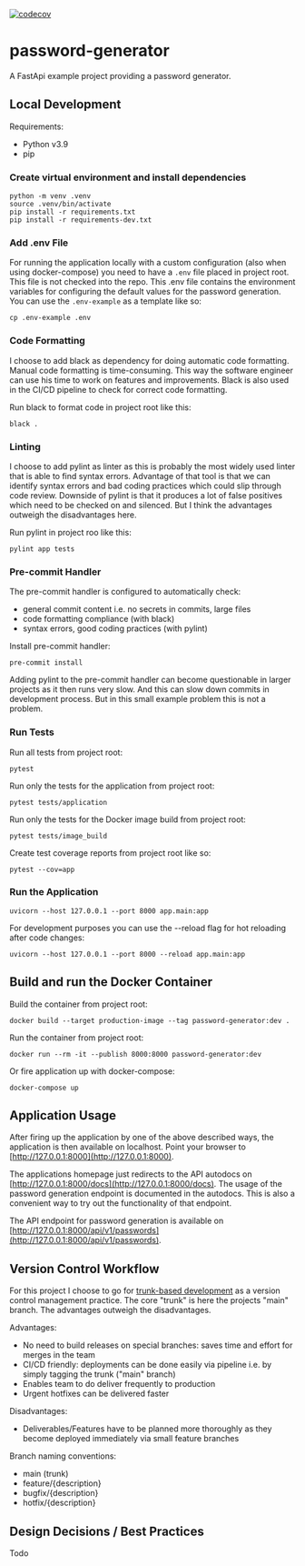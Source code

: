[![codecov](https://codecov.io/gh/max-pfeiffer/password-generator/branch/main/graph/badge.svg?token=WQI2SJJLZN)](https://codecov.io/gh/max-pfeiffer/password-generator)
# password-generator
A FastApi example project providing a password generator.

## Local Development
Requirements:
* Python v3.9
* pip

### Create virtual environment and install dependencies
```shell
python -m venv .venv
source .venv/bin/activate
pip install -r requirements.txt
pip install -r requirements-dev.txt
```

### Add .env File
For running the application locally with a custom configuration (also when using
docker-compose) you need to have a ```.env``` file placed in project root.
This file is not checked into the repo.
This .env file contains the environment variables for configuring the default
values for the password generation.
You can use the ```.env-example``` as a template like so:
```shell
cp .env-example .env
```

### Code Formatting
I choose to add black as dependency for doing automatic code formatting.
Manual code formatting is time-consuming. This way the software engineer can
use his time to work on features and improvements.
Black is also used in the CI/CD pipeline to check for correct code formatting.

Run black to format code in project root like this:
```shell
black .
```

### Linting
I choose to add pylint as linter as this is probably the most widely used
linter that is able to find syntax errors. Advantage of that tool is that we
can identify syntax errors and bad coding practices which could slip through
code review. Downside of pylint is that it produces a lot of false positives
which need to be checked on and silenced. But I think the advantages outweigh
the disadvantages here.

Run pylint in project roo like this:
```shell
pylint app tests
```

### Pre-commit Handler
The pre-commit handler is configured to automatically check:
* general commit content i.e. no secrets in commits, large files 
* code formatting compliance (with black)
* syntax errors, good coding practices (with pylint)

Install pre-commit handler:
```shell
pre-commit install
```

Adding pylint to the pre-commit handler can become questionable in larger
projects as it then runs very slow. And this can slow down commits in
development process. But in this small example problem this is not a problem.

### Run Tests
Run all tests from project root:
```shell
pytest
```
Run only the tests for the application from project root:
```shell
pytest tests/application
```
Run only the tests for the Docker image build from project root:
```shell
pytest tests/image_build
```
Create test coverage reports from project root like so:
```shell
pytest --cov=app
```

### Run the Application
```shell
uvicorn --host 127.0.0.1 --port 8000 app.main:app
```
For development purposes you can use the --reload flag for hot reloading after
code changes:
```shell
uvicorn --host 127.0.0.1 --port 8000 --reload app.main:app
```

## Build and run the Docker Container
Build the container from project root:
```shell
docker build --target production-image --tag password-generator:dev .
```
Run the container from project root:
```shell
docker run --rm -it --publish 8000:8000 password-generator:dev
```
Or fire application up with docker-compose:
```shell
docker-compose up
```

## Application Usage
After firing up the application by one of the above described ways, the
application is then available on localhost. Point your browser to
[http://127.0.0.1:8000](http://127.0.0.1:8000).

The applications homepage just redirects to the API autodocs on
[http://127.0.0.1:8000/docs](http://127.0.0.1:8000/docs). The usage of the
password generation endpoint is documented in the autodocs. This is also a
convenient way to try out the functionality of that endpoint.

The API endpoint for password generation is available on
[http://127.0.0.1:8000/api/v1/passwords](http://127.0.0.1:8000/api/v1/passwords).

## Version Control Workflow
For this project I choose to go for [trunk-based development](https://trunkbaseddevelopment.com/)
as a version control management practice. The core "trunk" is here the
projects "main" branch. The advantages outweigh the disadvantages.

Advantages:
* No need to build releases on special branches: saves time and effort for merges in the team
* CI/CD friendly: deployments can be done easily via pipeline i.e. by simply tagging the trunk ("main" branch)
* Enables team to do deliver frequently to production
* Urgent hotfixes can be delivered faster

Disadvantages:
* Deliverables/Features have to be planned more thoroughly as they become deployed immediately via small feature branches

Branch naming conventions:
* main (trunk)
* feature/{description}
* bugfix/{description}
* hotfix/{description}

## Design Decisions / Best Practices 

Todo
